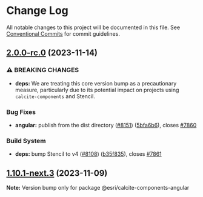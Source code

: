 # Change Log

All notable changes to this project will be documented in this file.
See [Conventional Commits](https://conventionalcommits.org) for commit guidelines.

## [2.0.0-rc.0](https://github.com/Esri/calcite-design-system/compare/@esri/calcite-components-angular@1.10.0...@esri/calcite-components-angular@2.0.0-rc.0) (2023-11-14)

### ⚠ BREAKING CHANGES

- **deps:** We are treating this core version bump as a
  precautionary measure, particularly due to its potential impact on
  projects using `calcite-components` and Stencil.

### Bug Fixes

- **angular:** publish from the dist directory ([#8151](https://github.com/Esri/calcite-design-system/issues/8151)) ([5bfa6b6](https://github.com/Esri/calcite-design-system/commit/5bfa6b65e511c1b2a2187593d5b050d38b7e08c8)), closes [#7860](https://github.com/Esri/calcite-design-system/issues/7860)

### Build System

- **deps:** bump Stencil to v4 ([#8108](https://github.com/Esri/calcite-design-system/issues/8108)) ([b35f835](https://github.com/Esri/calcite-design-system/commit/b35f83531b5e392d34863d6faffd1bdd0905d2a7)), closes [#7861](https://github.com/Esri/calcite-design-system/issues/7861)

## [1.10.1-next.3](https://github.com/Esri/calcite-design-system/compare/@esri/calcite-components-angular@1.10.0...@esri/calcite-components-angular@1.10.1-next.3) (2023-11-09)

**Note:** Version bump only for package @esri/calcite-components-angular
